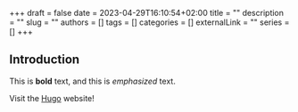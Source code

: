+++ 
draft = false
date = 2023-04-29T16:10:54+02:00
title = ""
description = ""
slug = ""
authors = []
tags = []
categories = []
externalLink = ""
series = []
+++

## Introduction

This is **bold** text, and this is *emphasized* text.

Visit the [Hugo](https://gohugo.io) website!